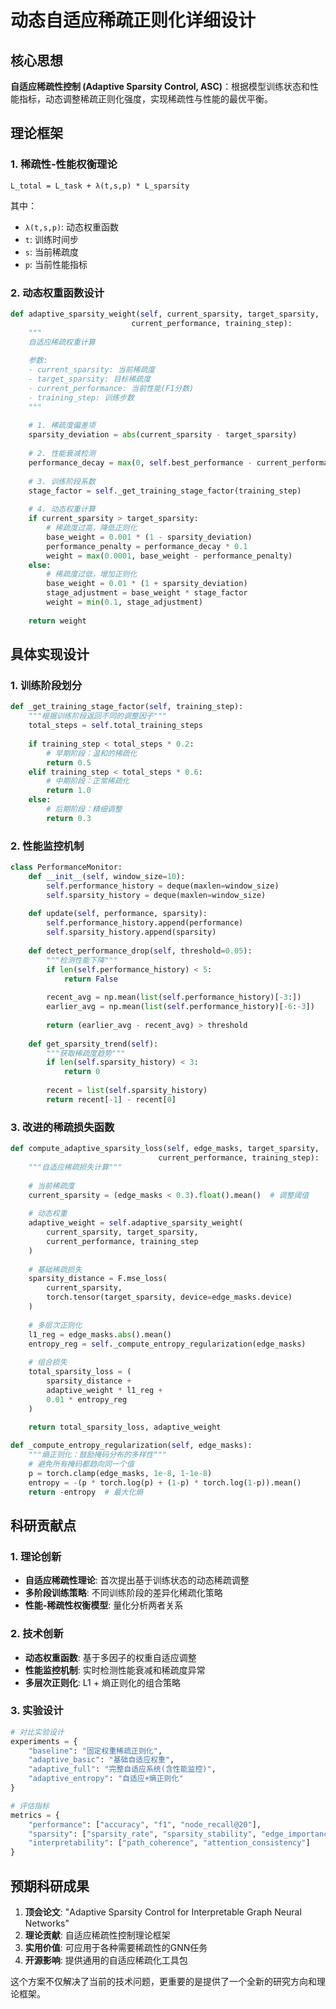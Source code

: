 # 动态自适应稀疏正则化详细设计

## 核心思想

**自适应稀疏性控制 (Adaptive Sparsity Control, ASC)**：根据模型训练状态和性能指标，动态调整稀疏正则化强度，实现稀疏性与性能的最优平衡。

## 理论框架

### 1. 稀疏性-性能权衡理论
```
L_total = L_task + λ(t,s,p) * L_sparsity
```
其中：
- `λ(t,s,p)`: 动态权重函数
- `t`: 训练时间步
- `s`: 当前稀疏度
- `p`: 当前性能指标

### 2. 动态权重函数设计
```python
def adaptive_sparsity_weight(self, current_sparsity, target_sparsity, 
                           current_performance, training_step):
    """
    自适应稀疏权重计算
    
    参数:
    - current_sparsity: 当前稀疏度
    - target_sparsity: 目标稀疏度  
    - current_performance: 当前性能(F1分数)
    - training_step: 训练步数
    """
    
    # 1. 稀疏度偏差项
    sparsity_deviation = abs(current_sparsity - target_sparsity)
    
    # 2. 性能衰减检测
    performance_decay = max(0, self.best_performance - current_performance)
    
    # 3. 训练阶段系数
    stage_factor = self._get_training_stage_factor(training_step)
    
    # 4. 动态权重计算
    if current_sparsity > target_sparsity:
        # 稀疏度过高，降低正则化
        base_weight = 0.001 * (1 - sparsity_deviation)
        performance_penalty = performance_decay * 0.1
        weight = max(0.0001, base_weight - performance_penalty)
    else:
        # 稀疏度过低，增加正则化
        base_weight = 0.01 * (1 + sparsity_deviation)
        stage_adjustment = base_weight * stage_factor
        weight = min(0.1, stage_adjustment)
    
    return weight
```

## 具体实现设计

### 1. 训练阶段划分
```python
def _get_training_stage_factor(self, training_step):
    """根据训练阶段返回不同的调整因子"""
    total_steps = self.total_training_steps
    
    if training_step < total_steps * 0.2:
        # 早期阶段：温和的稀疏化
        return 0.5
    elif training_step < total_steps * 0.6:
        # 中期阶段：正常稀疏化
        return 1.0
    else:
        # 后期阶段：精细调整
        return 0.3
```

### 2. 性能监控机制
```python
class PerformanceMonitor:
    def __init__(self, window_size=10):
        self.performance_history = deque(maxlen=window_size)
        self.sparsity_history = deque(maxlen=window_size)
        
    def update(self, performance, sparsity):
        self.performance_history.append(performance)
        self.sparsity_history.append(sparsity)
        
    def detect_performance_drop(self, threshold=0.05):
        """检测性能下降"""
        if len(self.performance_history) < 5:
            return False
        
        recent_avg = np.mean(list(self.performance_history)[-3:])
        earlier_avg = np.mean(list(self.performance_history)[-6:-3])
        
        return (earlier_avg - recent_avg) > threshold
    
    def get_sparsity_trend(self):
        """获取稀疏度趋势"""
        if len(self.sparsity_history) < 3:
            return 0
        
        recent = list(self.sparsity_history)
        return recent[-1] - recent[0]
```

### 3. 改进的稀疏损失函数
```python
def compute_adaptive_sparsity_loss(self, edge_masks, target_sparsity, 
                                 current_performance, training_step):
    """自适应稀疏损失计算"""
    
    # 当前稀疏度
    current_sparsity = (edge_masks < 0.3).float().mean()  # 调整阈值
    
    # 动态权重
    adaptive_weight = self.adaptive_sparsity_weight(
        current_sparsity, target_sparsity, 
        current_performance, training_step
    )
    
    # 基础稀疏损失
    sparsity_distance = F.mse_loss(
        current_sparsity, 
        torch.tensor(target_sparsity, device=edge_masks.device)
    )
    
    # 多层次正则化
    l1_reg = edge_masks.abs().mean()
    entropy_reg = self._compute_entropy_regularization(edge_masks)
    
    # 组合损失
    total_sparsity_loss = (
        sparsity_distance + 
        adaptive_weight * l1_reg + 
        0.01 * entropy_reg
    )
    
    return total_sparsity_loss, adaptive_weight

def _compute_entropy_regularization(self, edge_masks):
    """熵正则化：鼓励掩码分布的多样性"""
    # 避免所有掩码都趋向同一个值
    p = torch.clamp(edge_masks, 1e-8, 1-1e-8)
    entropy = -(p * torch.log(p) + (1-p) * torch.log(1-p)).mean()
    return -entropy  # 最大化熵
```

## 科研贡献点

### 1. 理论创新
- **自适应稀疏性理论**: 首次提出基于训练状态的动态稀疏调整
- **多阶段训练策略**: 不同训练阶段的差异化稀疏化策略
- **性能-稀疏性权衡模型**: 量化分析两者关系

### 2. 技术创新
- **动态权重函数**: 基于多因子的权重自适应调整
- **性能监控机制**: 实时检测性能衰减和稀疏度异常
- **多层次正则化**: L1 + 熵正则化的组合策略

### 3. 实验设计
```python
# 对比实验设计
experiments = {
    "baseline": "固定权重稀疏正则化",
    "adaptive_basic": "基础自适应权重",
    "adaptive_full": "完整自适应系统(含性能监控)",
    "adaptive_entropy": "自适应+熵正则化"
}

# 评估指标
metrics = {
    "performance": ["accuracy", "f1", "node_recall@20"],
    "sparsity": ["sparsity_rate", "sparsity_stability", "edge_importance_distribution"],
    "interpretability": ["path_coherence", "attention_consistency"]
}
```

## 预期科研成果

1. **顶会论文**: "Adaptive Sparsity Control for Interpretable Graph Neural Networks"
2. **理论贡献**: 自适应稀疏性控制理论框架
3. **实用价值**: 可应用于各种需要稀疏性的GNN任务
4. **开源影响**: 提供通用的自适应稀疏化工具包

这个方案不仅解决了当前的技术问题，更重要的是提供了一个全新的研究方向和理论框架。 